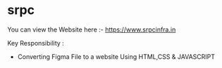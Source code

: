 # srpc

You can view the Website here :- https://www.srpcinfra.in

Key Responsibility :

- Converting Figma File to a website Using HTML,CSS & JAVASCRIPT
